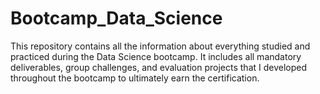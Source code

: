 # Bootcamp_Data_Science
This repository contains all the information about everything studied and practiced during the Data Science bootcamp. It includes all mandatory deliverables, group challenges, and evaluation projects that I developed throughout the bootcamp to ultimately earn the certification. 
